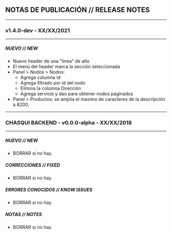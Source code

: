## NOTAS DE PUBLICACIÓN // RELEASE NOTES

---

### v1.4.0-dev - XX/XX/2021

---

##### NUEVO // NEW

- Nuevo header de una "linea" de alto
- El menú del header marca la sección seleccionada
- Panel > Nodos > Nodos:
  - Agrega columna id
  - Agrega filtrado por id del nodo
  - Elimina la columna Dirección
  - Agrega servicio y dao para obtener nodos paginados
- Panel > Productos: se amplia el maximo de caracteres de la descripción a 8200.

---

### CHASQUI BACKEND - v0.0.0-alpha - XX/XX/2018

---

##### NUEVO // NEW

- BORRAR si no hay.

##### CORRECCIONES // FIXED

- BORRAR si no hay.

##### ERRORES CONOCIDOS // KNOW ISSUES

- BORRAR si no hay.

##### NOTAS // NOTES

- BORRAR si no hay.
